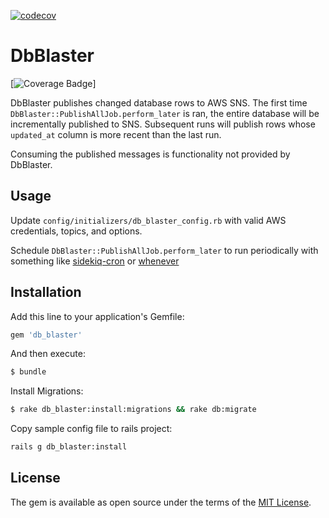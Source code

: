 [![codecov](https://codecov.io/gh/perryqh/db_blaster/branch/master/graph/badge.svg?token=ZMJVDAGX3K)](https://codecov.io/gh/perryqh/db_blaster)
# DbBlaster
[![Coverage Badge](https://img.shields.io/endpoint?url=https://gist.githubusercontent.com/perryqh/be2fa5413124206272dbc700f3201f5a/raw/db_blaster__heads_main.json)]

DbBlaster publishes changed database rows to AWS SNS. The first time `DbBlaster::PublishAllJob.perform_later` is ran,
the entire database will be incrementally published to SNS. Subsequent runs will publish rows whose `updated_at` column
is more recent than the last run.

Consuming the published messages is functionality not provided by DbBlaster. 

## Usage

Update `config/initializers/db_blaster_config.rb` with valid AWS credentials, topics, and options.

Schedule `DbBlaster::PublishAllJob.perform_later` to run periodically with something
like [sidekiq-cron](https://github.com/ondrejbartas/sidekiq-cron) or [whenever](https://github.com/javan/whenever)

## Installation

Add this line to your application's Gemfile:

```ruby
gem 'db_blaster'
```

And then execute:

```bash
$ bundle
```

Install Migrations:

```bash
$ rake db_blaster:install:migrations && rake db:migrate
```

Copy sample config file to rails project:

```bash
rails g db_blaster:install 
```

## License

The gem is available as open source under the terms of the [MIT License](https://opensource.org/licenses/MIT).
